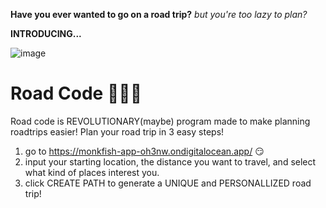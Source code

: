 **Have you ever wanted to go on a road trip?**
*but you're too lazy to plan?*

**INTRODUCING...**


![image](https://user-images.githubusercontent.com/66652245/175797239-d17bd53d-bc2e-4562-bf24-f368f8f4b41c.png)


# Road Code 🚗🚗🚗
Road code is REVOLUTIONARY(maybe) program made to make planning roadtrips easier! Plan your road trip in 3 easy steps!

1. go to https://monkfish-app-oh3nw.ondigitalocean.app/ 😏
2. input your starting location, the distance you want to travel, and select what kind of places interest you.
3. click CREATE PATH to generate a UNIQUE and PERSONALLIZED road trip!



